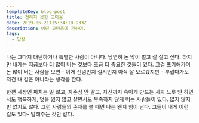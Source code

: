 ```yaml
---
templateKey: blog-post
title: 전하지 못한 고마움
date: 2019-06-21T15:34:10.933Z
description: 어떤 고마움에 관하여.
tags:
  - 단상
---
```

나는 그다지 대단하거나 특별한 사람이 아니다. 당연히 돈 많이 벌고 잘 살고 싶다. 하지만 내게는 지금보다 더 많이 버는 것보다 조금 더 중요한 것들이 있다. 그걸 포기해가며 돈 많이 버는 사람을 보면 - 이게 신념인지 질시인지 아직 잘 모르겠지만 - 부럽다가도 저건 내 길은 아니라는 생각을 한다.

한편 세상엔 짜치는 일 않고, 자존심 안 팔고, 자신까지 속이게 만드는 사짜 노릇 안 하면서도 행복하게, 멋을 잃지 않고 살면서도 부족하지 않게 버는 사람들이 있다. 많지 않지만 없지도 않다. 그런 사람들의 존재를 볼 때면 나는 왠지 힘이 난다. 그들이 내게 이런 길도 있다- 말해주는 것만 같다.
